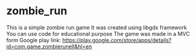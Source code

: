 # zombie_run
This is a simple zombie run game
It was created using libgdx framework
You can use code for educational purpose
The game was made in a MVC form
Google play link: https://play.google.com/store/apps/details?id=com.game.zombierunell&hl=en
